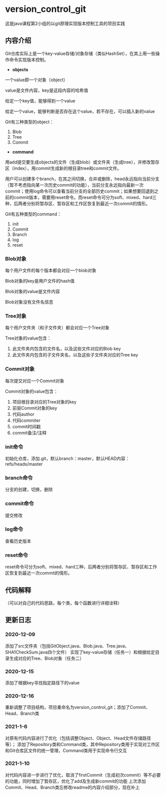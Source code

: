 # version_control_git

这是java课程第2小组的以git原理实现版本控制工具的项目实践

## 内容介绍

Git仓库实际上是一个key-value存储/对象存储（类似HashSet），在其上用一些操作命令实现版本控制。

- **objects**

一个value即一个对象（object）

value是文件内容，key是这段内容的哈希值

给定一个key值，能够得到一个value

给定一个value，能够判断是否存在这个value，若不存在，可以插入新的value

Git有三种类型的object：

1. Blob
2. Tree
3. Commit

- **command**

用add提交要生成objects的文件（生成blob）或文件夹（生成tree），并修改暂存区（index），用commit生成新的根目录tree和commit文件。

用户可以创建多个branch，在其之间切换，合并或删除，head永远指向当前分支（暂不考虑指向某一次历史commit的功能），当前分支永远指向最新一次commit；使用log命令可以查看当前分支的全部历史commit；如果想要回退到之前的commit版本，需要用reset命令。而reset命令可分为soft、mixed、hard三种，后两者分别将暂存区、暂存区和工作区恢复到最近一次commit的情形。

Git有五种类型的command：

1. init
2. Commit
3. Branch
4. log
5. reset

### Blob对象

每个用户文件的每个版本都会对应一个blob对象

Blob对象的key是用户文件的hash值

Blob对象的value是文件内容

Blob对象没有文件名信息

### Tree对象

每个用户文件夹（和子文件夹）都会对应一个Tree对象

Tree对象的value包含：

1. 此文件夹内包含的文件名，以及这些文件对应的Blob key
2. 此文件夹内包含的子文件夹名，以及这些子文件夹对应的Tree key

### Commit对象

每次提交对应一个Commit对象

Commit对象的value包含：

1. 项目根目录对应的Tree对象的key
2. 前驱Commit对象的key
3. 代码author
4. 代码commiter
5. commit时间戳
6. commit备注/注释

### init命令

初始化仓库，添加.git，默认branch：master，默认HEAD内容：refs/heads/master

### branch命令

分支的创建，切换，删除

### commit命令

提交修改

### log命令

查看历史版本

### reset命令

reset命令可分为soft、mixed、hard三种，后两者分别将暂存区、暂存区和工作区恢复到最近一次commit的情形。

## 代码解释

（可以对自己的代码思路，每个类，每个函数进行详细诠释）

## 更新日志

### 2020-12-09

添加了src文件夹（包括GitObject.java、Blob.java、Tree.java、SHA1CheckSum.java四个文件）
实现了key-value存储（任务一）和根据给定目录生成对应的Tree、Blob对象（任务二）

### 2020-12-15

添加了根据key寻找指定路径下的value

### 2020-12-16

重新调整了项目结构，项目重命名为version_control_git；添加了Commit、Head、Branch类

### 2021-1-6
对原有代码内容进行了优化（包括调整Object、Object、Head文件存储路径等）；
添加了Repository类和Command类，其中Repository类用于实现对工作区和Git仓库区文件的统一管理，Command类用于实现命令行交互

### 2021-1-10
对代码内容进一步进行了优化，取消了firstCommit（生成初次commit）等不必要的功能，同时增加了暂存区，优化了add及生成新commit的功能
上次添加Commit、Head、Branch类忘修改readme的内容介绍部分，现在补上
